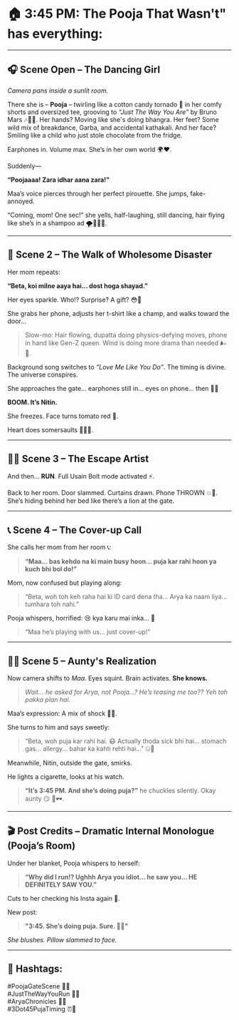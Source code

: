 # 🏠 3:45 PM: The Pooja That Wasn't" has everything:

---

## 🎧 Scene Open – The Dancing Girl

*Camera pans inside a sunlit room.*

There she is – **Pooja** – twirling like a cotton candy tornado 🍭 in her comfy shorts and oversized tee, grooving to *“Just The Way You Are”* by Bruno Mars 🎶💃🏽. Her hands? Moving like she's doing bhangra. Her feet? Some wild mix of breakdance, Garba, and accidental kathakali. And her face? Smiling like a child who just stole chocolate from the fridge.

Earphones in. Volume max. She’s in her own world 🌍❤️.

Suddenly—

**“Poojaaaa! Zara idhar aana zara!”** 

Maa’s voice pierces through her perfect pirouette. She jumps, fake-annoyed. 

“Coming, mom! One sec!” she yells, half-laughing, still dancing, hair flying like she’s in a shampoo ad 🌪️💁🏽‍♀️.

---

## 🚪 Scene 2 – The Walk of Wholesome Disaster

Her mom repeats:

**“Beta, koi milne aaya hai… dost hoga shayad.”**

Her eyes sparkle. Who!? Surprise? A gift? 😳🎁

She grabs her phone, adjusts her t-shirt like a champ, and walks toward the door…

> Slow-mo: Hair flowing, dupatta doing physics-defying moves, phone in hand like Gen-Z queen. Wind is doing more drama than needed 🌬️🎀.

Background song switches to *“Love Me Like You Do”*. The timing is divine. The universe conspires. 

She approaches the gate… earphones still in… eyes on phone… then 👀👀

**BOOM. It’s Nitin.**

She freezes. Face turns tomato red 🍅. 

Heart does somersaults 🤸🏽‍♀️.

---

## 🏃‍♀️ Scene 3 – The Escape Artist

And then… **RUN**. Full Usain Bolt mode activated ⚡.

Back to her room. Door slammed. Curtains drawn. Phone THROWN 💥📱. She’s hiding behind her bed like there’s a lion at the gate.

---

## 📞 Scene 4 – The Cover-up Call

She calls her mom from her room 📞:

> **“Maa… bas kehdo na ki main busy hoon… puja kar rahi hoon ya kuch bhi bol do!”**

Mom, now confused but playing along:

> “Beta, woh toh keh raha hai ki ID card dena tha… Arya ka naam liya… tumhara toh nahi.”

Pooja whispers, horrified: 😢 kya karu mai inka... 👀 

> “Maa he’s playing with us… just cover-up!”

---

## 👩‍🦳 Scene 5 – Aunty's Realization

Now camera shifts to *Maa*. Eyes squint. Brain activates. **She knows.**

> *Wait… he asked for Arya, not Pooja…? He’s teasing me too?? Yeh toh pakka plan hai.*

Maa’s expression: A mix of shock 🧠🔥.

She turns to him and says sweetly:

> “Beta, woh puja kar rahi hai. 😷 Actually thoda sick bhi hai… stomach gas… allergy… bahar ka kahti rehti hai...” 🤐🤒

Meanwhile, Nitin, outside the gate, smirks. 

He lights a cigarette, looks at his watch.

> **“It’s 3:45 PM. And she’s doing puja?”** he chuckles silently. Okay aunty 😏 🕺🕶️.

---

## 🎬 Post Credits – Dramatic Internal Monologue (Pooja’s Room)

Under her blanket, Pooja whispers to herself:

> **“Why did I run!? Ughhh Arya you idiot… he saw you… HE DEFINITELY SAW YOU.”**

Cuts to her checking his Insta again 👀.

New post: 
> **"3:45. She’s doing puja. Sure. 🤭🧿"**

*She blushes. Pillow slammed to face.*

---

## 🎉 Hashtags:

#PoojaGateScene 🛑🚪  
#JustTheWayYouRun 💨👟  
#AryaChronicles 💫✨  
#3Dot45PujaTiming ⏰📿

